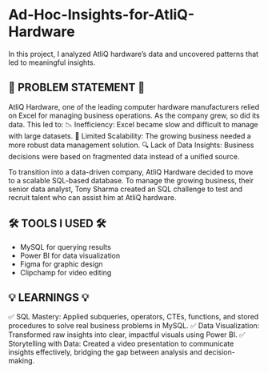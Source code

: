 # Ad-Hoc-Insights-for-AtliQ-Hardware

In this project, I analyzed AtliQ hardware’s data and uncovered patterns that led to meaningful insights.

## 🎯 PROBLEM STATEMENT 🎯

AtliQ Hardware, one of the leading computer hardware manufacturers relied on Excel for managing business operations. As the company grew, so did its data.
This led to:
📉 Inefficiency: Excel became slow and difficult to manage with large datasets.
🚫 Limited Scalability: The growing business needed a more robust data management solution.
🔍 Lack of Data Insights: Business decisions were based on fragmented data instead of a unified source.

To transition into a data-driven company, AtliQ Hardware decided to move to a scalable SQL-based database. To manage the growing business, their senior data analyst, Tony Sharma created an SQL challenge to test and recruit talent who can assist him at AtliQ hardware.

## 🛠️ TOOLS I USED 🛠️
- MySQL for querying results
- Power BI for data visualization
- Figma for graphic design
- Clipchamp for video editing

## 💡 LEARNINGS 💡
✅ SQL Mastery: Applied subqueries, operators, CTEs, functions, and stored procedures to solve real business problems in MySQL.
✅ Data Visualization: Transformed raw insights into clear, impactful visuals using Power BI.
✅ Storytelling with Data: Created a video presentation to communicate insights effectively, bridging the gap between analysis and decision-making.

